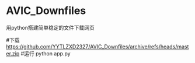 # AVIC_Downfiles
用python搭建简单稳定的文件下载网页

#下载
https://github.com/YYTLZXD2327/AVIC_Downfiles/archive/refs/heads/master.zip
#运行
 python app.py
